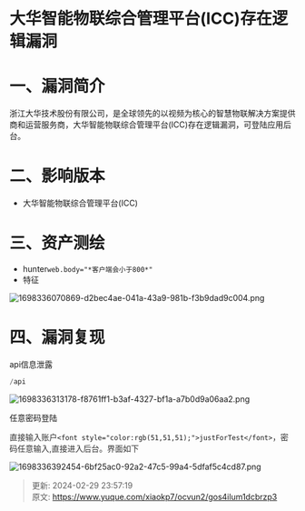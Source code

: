 # 大华智能物联综合管理平台(ICC)存在逻辑漏洞

# 一、漏洞简介
浙江大华技术股份有限公司，是全球领先的以视频为核心的智慧物联解决方案提供商和运营服务商，大华智能物联综合管理平台(ICC)存在逻辑漏洞，可登陆应用后台。

# 二、影响版本
+ 大华智能物联综合管理平台(ICC)

# 三、资产测绘
+ hunter`web.body="*客户端会小于800*"`
+ 特征

![1698336070869-d2bec4ae-041a-43a9-981b-f3b9dad9c004.png](./img/7yaQI2AUPtTcYV-V/1698336070869-d2bec4ae-041a-43a9-981b-f3b9dad9c004-409869.png)

# 四、漏洞复现
api信息泄露

```java
/api
```

![1698336313178-f8761ff1-b3af-4327-bf1a-a7b0d9a06aa2.png](./img/7yaQI2AUPtTcYV-V/1698336313178-f8761ff1-b3af-4327-bf1a-a7b0d9a06aa2-537818.png)

任意密码登陆

<font style="color:rgb(51,51,51);">直接输入账户</font>`<font style="color:rgb(51,51,51);">justForTest</font>`<font style="color:rgb(51,51,51);">，密码任意输入,直接进入后台。界面如下</font>

![1698336392454-6bf25ac0-92a2-47c5-99a4-5dfaf5c4cd87.png](./img/7yaQI2AUPtTcYV-V/1698336392454-6bf25ac0-92a2-47c5-99a4-5dfaf5c4cd87-832347.png)



> 更新: 2024-02-29 23:57:19  
> 原文: <https://www.yuque.com/xiaokp7/ocvun2/gos4ilum1dcbrzp3>